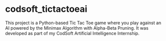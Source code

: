 # codsoft_tictactoeai
This project is a Python-based Tic Tac Toe game where you play against an AI powered by the Minimax Algorithm with Alpha-Beta Pruning. It was developed as part of my CodSoft Artificial Intelligence Internship.
